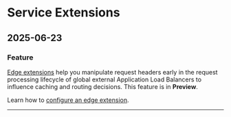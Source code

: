 # Service Extensions

## 2025-06-23

### Feature

[Edge extensions](https://cloud.google.com/service-extensions/docs/lb-extensions-overview#edge-extensions) help you manipulate request headers early in the request processing lifecycle of global external Application Load Balancers to influence caching and routing decisions. This feature is in **Preview**.

Learn how to [configure an edge extension](https://cloud.google.com/service-extensions/docs/configure-edge-extensions).

---
